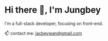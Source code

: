# Hi there 👋, I'm Jungbey

I'm a full-stack developer, focusing on front-end.

📫  contact me: jacbeywan@gmail.com


[//]: <img src="https://github-readme-stats.vercel.app/api?username=Jungbey&count_private=true&show_icons=true&include_all_commits=false" alt="Jungbey's github stats"/>

